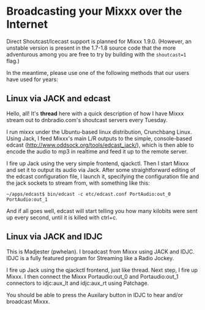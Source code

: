# Broadcasting your Mixxx over the Internet

Direct Shoutcast/Icecast support is planned for Mixxx 1.9.0. (However,
an unstable version is present in the 1.7-1.8 source code that the more
adventurous among you are free to try by building with the `shoutcast=1`
flag.)

In the meantime, please use one of the following methods that our users
have used for years:

## Linux via JACK and edcast

Hello, all\! It's **thread** here with a quick description of how I have
Mixxx stream out to dnbradio.com's shoutcast servers every Tuesday.

I run mixxx under the Ubuntu-based linux distribution, Crunchbang Linux.
Using Jack, I feed Mixxx's main L/R outputs to the simple, console-based
edcast (<http://www.oddsock.org/tools/edcast_jack/>), which is then able
to encode the audio to mp3 in realtime and feed it up to the remote
server.

I fire up Jack using the very simple frontend, qjackctl. Then I start
Mixxx and set it to output its audio via Jack. After some
straightforward editing of the edcast configuration file, I launch it,
specifying the configuration file and the jack sockets to stream from,
with something like this:

`~/apps/edcast$ bin/edcast -c etc/edcast.conf PortAudio:out_0
PortAudio:out_1`

And if all goes well, edcast will start telling you how many kilobits
were sent up every second, until it is killed with ctrl+c.

## Linux via JACK and IDJC

This is Madjester (pwhelan). I broadcast from Mixxx using JACK and IDJC.
IDJC is a fully featured program for Streaming like a Radio Jockey.

I fire up Jack using the qjackctl frontend, just like thread. Next step,
I fire up Mixxx. I then connect the Mixxx Portaudio:out\_0 and
Portaudio:out\_1 connectors to idjc:aux\_lt and idjc:aux\_rt using
Patchage.

You should be able to press the Auxilary button in IDJC to hear and/or
broadcast Mixxx.
